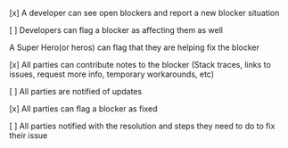 [x] A developer can see open blockers and report a new blocker situation

[ ] Developers can flag a blocker as affecting them as well

A Super Hero(or heros) can flag that they are helping fix the blocker

[x] All parties can contribute notes to the blocker (Stack traces, links to issues, request more info, temporary workarounds, etc)

[ ] All parties are notified of updates

[x] All parties can flag a blocker as fixed

[ ] All parties notified with the resolution and steps they need to do to fix their issue